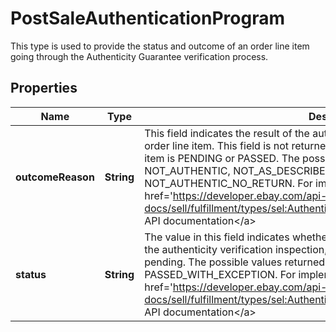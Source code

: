 

# PostSaleAuthenticationProgram

This type is used to provide the status and outcome of an order line item going through the Authenticity Guarantee verification process.

## Properties

Name | Type | Description | Notes
------------ | ------------- | ------------- | -------------
**outcomeReason** | **String** | This field indicates the result of the authenticity verification inspection on an order line item. This field is not returned when the status value of the order line item is PENDING or PASSED. The possible values returned here are NOT_AUTHENTIC, NOT_AS_DESCRIBED, CUSTOMIZED, MISCATEGORIZED, or NOT_AUTHENTIC_NO_RETURN. For implementation help, refer to &lt;a href&#x3D;&#39;https://developer.ebay.com/api-docs/sell/fulfillment/types/sel:AuthenticityVerificationReasonEnum&#39;&gt;eBay API documentation&lt;/a&gt; |  [optional]
**status** | **String** | The value in this field indicates whether the order line item has passed or failed the authenticity verification inspection, or if the inspection and/or results are still pending. The possible values returned here are PENDING, PASSED, FAILED, or PASSED_WITH_EXCEPTION. For implementation help, refer to &lt;a href&#x3D;&#39;https://developer.ebay.com/api-docs/sell/fulfillment/types/sel:AuthenticityVerificationStatusEnum&#39;&gt;eBay API documentation&lt;/a&gt; |  [optional]



